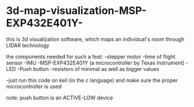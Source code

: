 # 3d-map-visualization-MSP-EXP432E401Y-

this is 3d visualization software, which maps an individual's room through LIDAR technology

the components needed for such a feat:
-stepper motor
-time of flight sensor
-IMU
-MSP-EXP432E401Y (a microcontroller by Texas Instrument)
-LED
-Push button
-resistors of minimal as well as bigger values

-just run this code on keil (in the c language) and make sure the proper microcontroller is used

note: push button is an ACTIVE-LOW device
